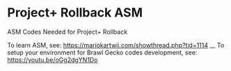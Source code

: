 # Project+ Rollback ASM
ASM Codes Needed for Project+ Rollback

To learn ASM, see: https://mariokartwii.com/showthread.php?tid=1114 __
To setup your environment for Brawl Gecko codes development, see: https://youtu.be/oGg2dgYN1Do
